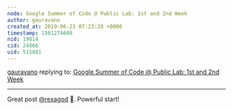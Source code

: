 ```yaml
---
node: Google Summer of Code @ Public Lab: 1st and 2nd Week
author: gauravano
created_at: 2019-06-23 07:23:28 +0000
timestamp: 1561274608
nid: 19814
cid: 24866
uid: 515081
---
```




[gauravano](../profile/gauravano) replying to: [Google Summer of Code @ Public Lab: 1st and 2nd Week](../notes/rexagod/06-22-2019/google-summer-of-code-public-lab-1st-and-2nd-week)

----
Great post [@rexagod](/profile/rexagod) 🎉. Powerful start! 
